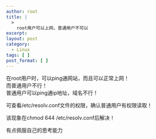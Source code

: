 ```yaml
---
author: root
title: |
  >
    root用户可以上网，普通用户不可以
excerpt:
layout: post
category:
  - Linux
tags: [ ]
post_format: [ ]
---
```

在root用户时，可以ping通网站，而且可以正常上网！  
而普通用户不行！  
普通用户可以ping通ip地址，域名不行！ 

可查看/etc/resolv.conf文件的权限，确认普通用户有权限读取！ 

该现象在chmod 644 /etc/resolv.conf后解决！ 

有点佩服自己的思考能力